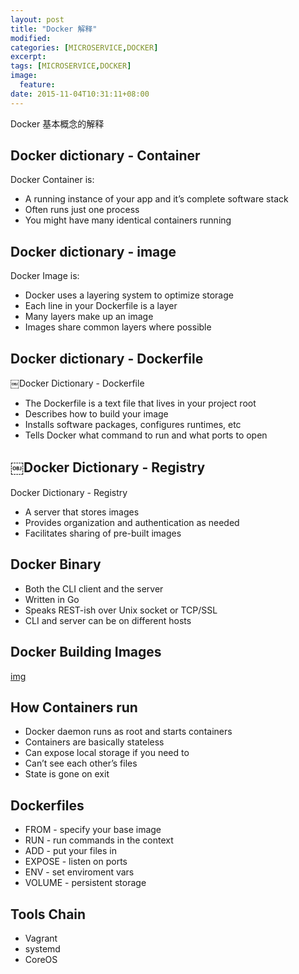 ```yaml
---
layout: post
title: "Docker 解释"
modified:
categories: [MICROSERVICE,DOCKER]
excerpt:
tags: [MICROSERVICE,DOCKER]
image:
  feature:
date: 2015-11-04T10:31:11+08:00
---
```


Docker 基本概念的解释

## Docker dictionary - Container
Docker Container is:
- A running instance of your app and it’s complete software stack
- Often runs just one process
- You might have many identical containers running

## Docker dictionary - image
Docker Image is:
- Docker uses a layering system to optimize storage
- Each line in your Dockerfile is a layer
- Many layers make up an image
- Images share common layers where possible

## Docker dictionary - Dockerfile
￼Docker Dictionary - Dockerfile
- The Dockerfile is a text file that lives in your project root
- Describes how to build your image
- Installs software packages, configures runtimes, etc
- Tells Docker what command to run and what ports to open

## ￼Docker Dictionary - Registry
Docker Dictionary - Registry
- A server that stores images
- Provides organization and authentication as needed
- Facilitates sharing of pre-built images


## Docker Binary
- Both the CLI client and the server
- Written in Go
- Speaks REST-ish over Unix socket or TCP/SSL
- CLI and server can be on different hosts

## Docker Building Images

[img](../pics/docker_building.jpg)

## How Containers run
- Docker daemon runs as root and starts containers
- Containers are basically stateless
- Can expose local storage if you need to
- Can’t see each other’s files
- State is gone on exit

## Dockerfiles
- FROM - specify your base image
- RUN - run commands in the context
- ADD - put your files in
- EXPOSE - listen on ports
- ENV - set enviroment vars
- VOLUME - persistent storage

## Tools Chain
- Vagrant
- systemd
- CoreOS
